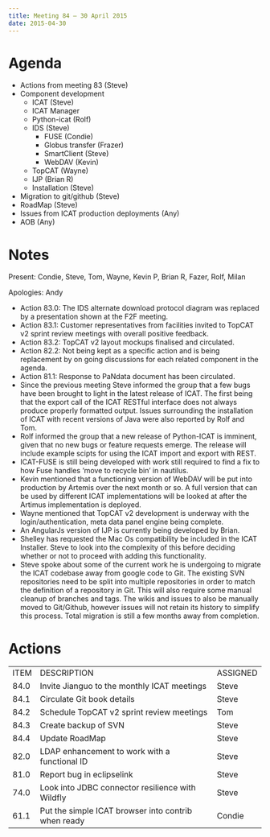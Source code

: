 ```yaml
---
title: Meeting 84 – 30 April 2015
date: 2015-04-30
---
```


# Agenda

- Actions from meeting 83 (Steve)
- Component development
  - ICAT (Steve)
  - ICAT Manager
  - Python-icat (Rolf)
  - IDS (Steve)
    - FUSE (Condie)
    - Globus transfer (Frazer)
    - SmartClient (Steve)
    - WebDAV (Kevin)
  - TopCAT (Wayne)
  - IJP (Brian R)
  - Installation (Steve)
- Migration to git/github (Steve)
- RoadMap (Steve)
- Issues from ICAT production deployments (Any)
- AOB (Any)

# Notes

Present: Condie, Steve, Tom, Wayne, Kevin P, Brian R, Fazer, Rolf, Milan

Apologies: Andy

- Action 83.0: The IDS alternate download protocol diagram was
  replaced by a presentation shown at the F2F meeting.
- Action 83.1: Customer representatives from facilities invited to
  TopCAT v2 sprint review meetings with overall positive feedback.
- Action 83.2: TopCAT v2 layout mockups finalised and circulated.
- Action 82.2: Not being kept as a specific action and is being
  replacement by on going discussions for each related component in
  the agenda.
- Action 81.1: Response to PaNdata document has been circulated.
- Since the previous meeting Steve informed the group that a few bugs
  have been brought to light in the latest release of ICAT. The first
  being that the export call of the ICAT RESTful interface does not
  always produce properly formatted output. Issues surrounding the
  installation of ICAT with recent versions of Java were also reported
  by Rolf and Tom.
- Rolf informed the group that a new release of Python-ICAT is
  imminent, given that no new bugs or feature requests emerge. The
  release will include example scipts for using the ICAT import and
  export with REST.
- ICAT-FUSE is still being developed with work still required to find
  a fix to how Fuse handles ‘move to recycle bin’ in nautilus.
- Kevin mentioned that a functioning version of WebDAV will be put
  into production by Artemis over the next month or so. A full version
  that can be used by different ICAT implementations will be looked at
  after the Artimus implementation is deployed.
- Wayne mentioned that TopCAT v2 development is underway with the
  login/authentication, meta data panel engine being complete.
- An AngularJs version of IJP is currently being developed by Brian.
- Shelley has requested the Mac Os compatibility be included in the
  ICAT Installer. Steve to look into the complexity of this before
  deciding whether or not to proceed with adding this functionality.
- Steve spoke about some of the current work he is undergoing to
  migrate the ICAT codebase away from google code to Git. The existing
  SVN repositories need to be split into multiple repositories in
  order to match the definition of a repository in Git. This will also
  require some manual cleanup of branches and tags. The wikis and
  issues to also be manually moved to Git/Github, however issues will
  not retain its history to simplify this process. Total migration is
  still a few months away from
  completion.

# Actions

|      |                                                     |          |
| ---- | --------------------------------------------------- | -------- |
| ITEM | DESCRIPTION                                         | ASSIGNED |
| 84.0 | Invite Jianguo to the monthly ICAT meetings         | Steve    |
| 84.1 | Circulate Git book details                          | Steve    |
| 84.2 | Schedule TopCAT v2 sprint review meetings           | Tom      |
| 84.3 | Create backup of SVN                                | Steve    |
| 84.4 | Update RoadMap                                      | Steve    |
| 82.0 | LDAP enhancement to work with a functional ID       | Steve    |
| 81.0 | Report bug in eclipselink                           | Steve    |
| 74.0 | Look into JDBC connector resilience with Wildfly    | Steve    |
| 61.1 | Put the simple ICAT browser into contrib when ready | Condie   |
